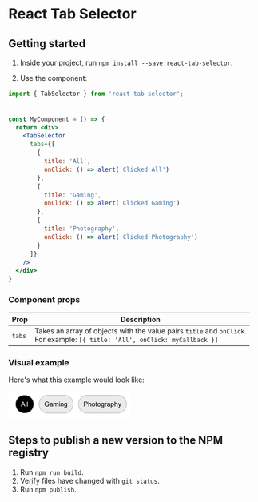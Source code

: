 # React Tab Selector
## Getting started

1. Inside your project, run `npm install --save react-tab-selector`.

2. Use the component:

```jsx
import { TabSelector } from 'react-tab-selector';


const MyComponent = () => {
  return <div>
    <TabSelector
      tabs={[
        {
          title: 'All',
          onClick: () => alert('Clicked All')
        },
        {
          title: 'Gaming',
          onClick: () => alert('Clicked Gaming')
        },
        {
          title: 'Photography',
          onClick: () => alert('Clicked Photography')
        }
      ]}
    />
  </div>
}
```

### Component props
| Prop   | Description                                                                                                                   |
|--------|-------------------------------------------------------------------------------------------------------------------------------|
| `tabs` | Takes an array of objects with the value pairs `title` and `onClick`.<br/> For example: `[{ title: 'All', onClick: myCallback }]`  |


### Visual example

Here's what this example would look like:

![TabSelector example](assets/tab-selector.png)

## Steps to publish a new version to the NPM registry

1. Run `npm run build`.
2. Verify files have changed with `git status`.
3. Run `npm publish`.
